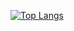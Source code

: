 [![Top Langs](https://github-readme-stats.vercel.app/api/top-langs/?username=As1ss&layout=compact)](https://github.com/As1ss/github-readme-stats&count-private=true)


